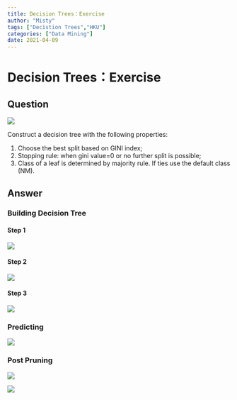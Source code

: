 ```yaml
---
title: Decision Trees：Exercise
author: "Misty"
tags: ["Decistion Trees","HKU"]
categories: ["Data Mining"]
date: 2021-04-09
---
```


# Decision Trees：Exercise

## Question

![](https://raw.githubusercontent.com/M1styDay/image_hosting/master/hugo_images/20210416115012.png)

Construct a decision tree with the following properties:
1. Choose the best split based on GINI index;
2. Stopping rule: when gini value=0 or no further split is possible;
3. Class of a leaf is determined by majority rule. If ties use the default class (NM).

## Answer

### Building Decision Tree

#### Step 1

![](https://raw.githubusercontent.com/M1styDay/image_hosting/master/hugo_images/20210416115233.png)

#### Step 2

![](https://raw.githubusercontent.com/M1styDay/image_hosting/master/hugo_images/20210416121533.png)


#### Step 3

![](https://raw.githubusercontent.com/M1styDay/image_hosting/master/hugo_images/20210416121556.png)



### Predicting

![](https://raw.githubusercontent.com/M1styDay/image_hosting/master/hugo_images/20210416121649.png)




### Post Pruning

![](https://raw.githubusercontent.com/M1styDay/image_hosting/master/hugo_images/20210416121731.png)

![](https://raw.githubusercontent.com/M1styDay/image_hosting/master/hugo_images/20210416121750.png)